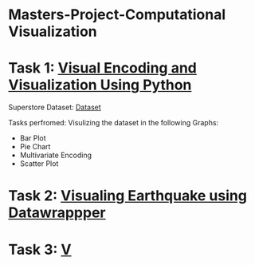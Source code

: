 # Masters-Project-Computational Visualization

# Task 1: [Visual Encoding and Visualization Using Python](Visual_Representation.ipynb)
Superstore Dataset: [Dataset](Csuperstore.csv)

Tasks perfromed:
Visulizing the dataset in the following Graphs:
- Bar Plot
- Pie Chart
- Multivariate Encoding
- Scatter Plot

# Task 2: [Visualing Earthquake using Datawrappper](datawrapper_Earthquake.png)

# Task 3: [V](datawrapper_Earthquake.png)

